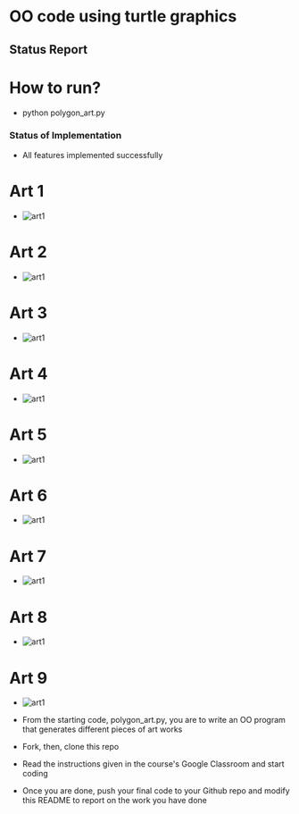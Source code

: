 # OO code using turtle graphics

## Status Report
# How to run?
- python polygon_art.py

### Status of Implementation
- All features implemented successfully
# Art 1
- ![art1](https://github.com/OverCatX/turtle_graphics_oo/blob/main/art1.jpg?raw=true)
# Art 2
- ![art1](https://github.com/OverCatX/turtle_graphics_oo/blob/main/art2.jpg?raw=true)
# Art 3
- ![art1](https://github.com/OverCatX/turtle_graphics_oo/blob/main/art3.jpg?raw=true)
# Art 4
- ![art1](https://github.com/OverCatX/turtle_graphics_oo/blob/main/art4.jpg?raw=true)
# Art 5
- ![art1](https://github.com/OverCatX/turtle_graphics_oo/blob/main/art5.jpg?raw=true)
# Art 6
- ![art1](https://github.com/OverCatX/turtle_graphics_oo/blob/main/art6.jpg?raw=true)
# Art 7
- ![art1](https://github.com/OverCatX/turtle_graphics_oo/blob/main/art7.jpg?raw=true)
# Art 8
- ![art1](https://github.com/OverCatX/turtle_graphics_oo/blob/main/art8.jpg?raw=true)
# Art 9
- ![art1](https://github.com/OverCatX/turtle_graphics_oo/blob/main/art9.jpg?raw=true)

- From the starting code, polygon_art.py, you are to write an OO program that generates different pieces of art works
- Fork, then, clone this repo
- Read the instructions given in the course's Google Classroom and start coding
- Once you are done, push your final code to your Github repo and modify this README to report on the work you have done
